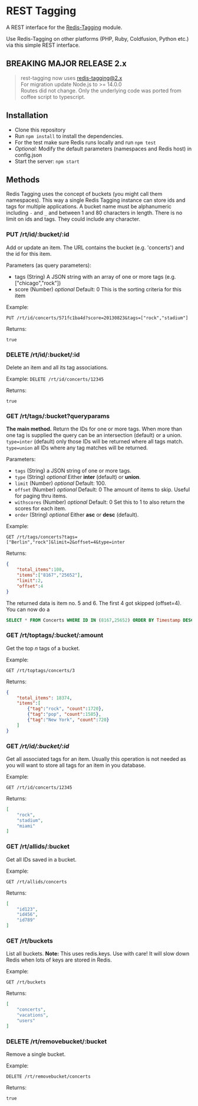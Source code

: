 # REST Tagging

A REST interface for the [Redis-Tagging](https://github.com/smrchy/redis-tagging) module.

Use Redis-Tagging on other platforms (PHP, Ruby, Coldfusion, Python etc.) via this simple REST interface.

## BREAKING MAJOR RELEASE 2.x

> rest-tagging now uses redis-tagging@2.x\
> For migration update Node.js to >= 14.0.0\
> Routes did not change. Only the underlying code was ported from coffee script to typescript.

## Installation

* Clone this repository
* Run `npm install` to install the dependencies.
* For the test make sure Redis runs locally and run `npm test`
* *Optional:* Modify the default parameters (namespaces and Redis host) in config.json
* Start the server: `npm start`

## Methods

Redis Tagging uses the concept of buckets (you might call them namespaces). This way a single Redis Tagging instance can store ids and tags for multiple applications.
A bucket name must be alphanumeric including `-` and `_` and between 1 and 80 characters in length.
There is no limit on ids and tags. They could include any character.

### PUT /rt/id/:bucket/:id

Add or update an item. The URL contains the bucket (e.g. 'concerts') and the id for this item.

Parameters (as query parameters):

* tags (String) A JSON string with an array of one or more tags (e.g. ["chicago","rock"])
* score (Number) *optional* Default: 0 This is the sorting criteria for this item

Example:

`PUT /rt/id/concerts/571fc1ba4d?score=20130823&tags=["rock","stadium"]`

Returns:

`true`

### DELETE /rt/id/:bucket/:id

Delete an item and all its tag associations.

Example: `DELETE /rt/id/concerts/12345`

Returns:

`true`

### GET /rt/tags/:bucket?queryparams

**The main method.** Return the IDs for one or more tags. When more than one tag is supplied the query can be an intersection (default) or a union.
`type=inter` (default) only those IDs will be returned where all tags match.
`type=union` all IDs where any tag matches will be returned.

Parameters:

* `tags` (String) a JSON string of one or more tags.
* `type` (String) *optional* Either **inter** (default) or **union**.
* `limit` (Number) *optional* Default: 100.
* `offset` (Number) *optional* Default: 0 The amount of items to skip. Useful for paging thru items.
* `withscores` (Number) *optional* Default: 0 Set this to 1 to also return the scores for each item.
* `order` (String) *optional* Either **asc** or **desc** (default).

Example:

`GET /rt/tags/concerts?tags=["Berlin","rock"]&limit=2&offset=4&type=inter`

Returns:

```json
{
    "total_items":108,
    "items":["8167","25652"],
    "limit":2,
    "offset":4
}
```

The returned data is item no. 5 and 6. The first 4 got skipped (offset=4). You can now do a

```sql
SELECT * FROM Concerts WHERE ID IN (8167,25652) ORDER BY Timestamp DESC
```

### GET /rt/toptags/:bucket/:amount

Get the top *n* tags of a bucket.

Example:

`GET /rt/toptags/concerts/3`

Returns:

```json
{
    "total_items": 18374,
    "items":[
        {"tag":"rock", "count":1720},
        {"tag":"pop", "count":1585},
        {"tag":"New York", "count":720}
    ]
}
```

### GET */rt/id/:bucket/:id*

Get all associated tags for an item. Usually this operation is not needed as you will want to store all tags for an item in you database.

Example:

`GET /rt/id/concerts/12345`

Returns:

```json
[
    "rock",
    "stadium",
    "miami"
]
```

### GET /rt/allids/:bucket

Get all IDs saved in a bucket.

Example:

`GET /rt/allids/concerts`

Returns:

```json
[
    "id123",
    "id456",
    "id789"
]
```

### GET /rt/buckets

List all buckets.
**Note:** This uses redis.keys. Use with care! It will slow down Redis when lots of keys are stored in Redis.

Example:

`GET /rt/buckets`

Returns:

```json
[
    "concerts",
    "vacations",
    "users"
]
```

### DELETE /rt/removebucket/:bucket

Remove a single bucket.

Example:

`DELETE /rt/removebucket/concerts`

Returns:

`true`
